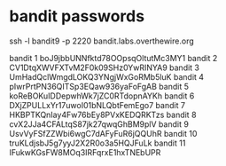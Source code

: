# bandit passwords

ssh -l bandit9 -p 2220 bandit.labs.overthewire.org

bandit 1 boJ9jbbUNNfktd78OOpsqOltutMc3MY1
bandit 2 CV1DtqXWVFXTvM2F0k09SHz0YwRINYA9
bandit 3 UmHadQclWmgdLOKQ3YNgjWxGoRMb5luK
bandit 4 pIwrPrtPN36QITSp3EQaw936yaFoFgAB
bandit 5 koReBOKuIDDepwhWk7jZC0RTdopnAYKh
bandit 6 DXjZPULLxYr17uwoI01bNLQbtFemEgo7
bandit 7 HKBPTKQnIay4Fw76bEy8PVxKEDQRKTzs
bandit 8 cvX2JJa4CFALtqS87jk27qwqGhBM9plV
bandit 9 UsvVyFSfZZWbi6wgC7dAFyFuR6jQQUhR
bandit 10 truKLdjsbJ5g7yyJ2X2R0o3a5HQJFuLk
bandit 11 IFukwKGsFW8MOq3IRFqrxE1hxTNEbUPR



